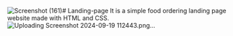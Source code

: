 ![Screenshot (161)](https://github.com/user-attachments/assets/fc530dfd-1740-452b-ba54-b0b1e98aab7d)# Landing-page
It is a simple food ordering landing page website made with HTML and CSS.
![Uploading Screenshot 2024-09-19 112443.png…]()

